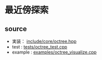 # 最近傍探索

## source

- 実装： [include/core/octree.hpp](include/core/)
- test : [tests/octree_test.cpp]()
- example : [examples/octree_visualize.cpp]()



